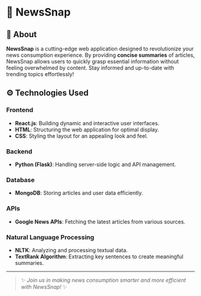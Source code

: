 # 🌟 NewsSnap

## 📖 About

**NewsSnap** is a cutting-edge web application designed to revolutionize your news consumption experience. By providing **concise summaries** of articles, NewsSnap allows users to quickly grasp essential information without feeling overwhelmed by content. Stay informed and up-to-date with trending topics effortlessly!

## ⚙️ Technologies Used

### Frontend
- **React.js**: Building dynamic and interactive user interfaces.
- **HTML**: Structuring the web application for optimal display.
- **CSS**: Styling the layout for an appealing look and feel.

### Backend
- **Python (Flask)**: Handling server-side logic and API management.

### Database
- **MongoDB**: Storing articles and user data efficiently.

### APIs
- **Google News APIs**: Fetching the latest articles from various sources.

### Natural Language Processing
- **NLTK**: Analyzing and processing textual data.
- **TextRank Algorithm**: Extracting key sentences to create meaningful summaries.

---

> ✨ *Join us in making news consumption smarter and more efficient with NewsSnap!* ✨
